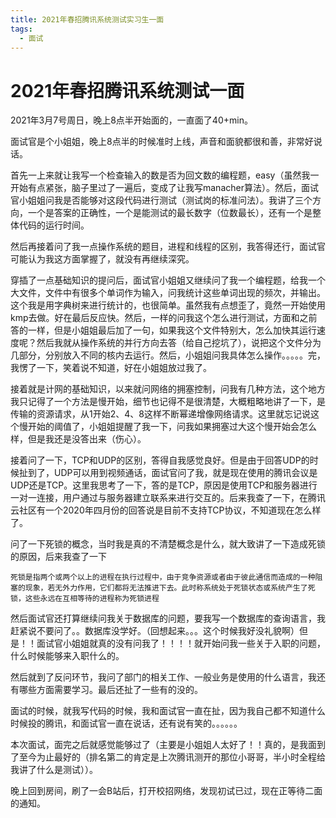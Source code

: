 ```yaml
---
title: 2021年春招腾讯系统测试实习生一面
tags:
  - 面试
---
```


# 2021年春招腾讯系统测试一面

2021年3月7号周日，晚上8点半开始面的，一直面了40+min。

面试官是个小姐姐，晚上8点半的时候准时上线，声音和面貌都很和善，非常好说话。

首先一上来就让我写一个检查输入的数是否为回文数的编程题，easy（虽然我一开始有点紧张，脑子里过了一遍后，变成了让我写manacher算法）。然后，面试官小姐姐问我是否能够对这段代码进行测试（测试岗的标准问法）。我讲了三个方向，一个是答案的正确性，一个是能测试的最长数字（位数最长），还有一个是整体代码的运行时间。

然后再接着问了我一点操作系统的题目，进程和线程的区别，我答得还行，面试官可能认为我这方面掌握了，就没有再继续深究。

穿插了一点基础知识的提问后，面试官小姐姐又继续问了我一个编程题，给我一个大文件，文件中有很多个单词作为输入，问我统计这些单词出现的频次，并输出。这个我是用字典树来进行统计的，也很简单。虽然我有点想歪了，竟然一开始使用kmp去做。好在最后反应快。然后，一样的问我这个怎么进行测试，方面和之前答的一样，但是小姐姐最后加了一句，如果我这个文件特别大，怎么加快其运行速度呢？然后我就从操作系统的并行方向去答（给自己挖坑了），说把这个文件分为几部分，分别放入不同的核内去运行。然后，小姐姐问我具体怎么操作。。。。。完，我愣了一下，笑着说不知道，好在小姐姐放过我了。

接着就是计网的基础知识，以来就问网络的拥塞控制，问我有几种方法，这个地方我只记得了一个方法是慢开始，细节也记得不是很清楚，大概粗略地讲了一下，是传输的资源请求，从1开始2、4、8这样不断幂递增像网络请求。这里就忘记说这个慢开始的阈值了，小姐姐提醒了我一下，问我如果拥塞过大这个慢开始会怎么样，但是我还是没答出来（伤心）。

接着问了一下，TCP和UDP的区别，答得自我感觉良好。但是由于回答UDP的时候扯到了，UDP可以用到视频通话，面试官问了我，就是现在使用的腾讯会议是UDP还是TCP。这里我思考了一下，答的是TCP，原因是使用TCP和服务器进行一对一连接，用户通过与服务器建立联系来进行交互的。后来我查了一下，在腾讯云社区有一个2020年四月份的回答说是目前不支持TCP协议，不知道现在怎么样了。

问了一下死锁的概念，当时我是真的不清楚概念是什么，就大致讲了一下造成死锁的原因，后来我查了一下

```
死锁是指两个或两个以上的进程在执行过程中，由于竞争资源或者由于彼此通信而造成的一种阻塞的现象，若无外力作用，它们都将无法推进下去。此时称系统处于死锁状态或系统产生了死锁，这些永远在互相等待的进程称为死锁进程
```

然后面试官还打算继续问我关于数据库的问题，要我写一个数据库的查询语言，我赶紧说不要问了。。数据库没学好。（回想起来。。。这个时候我好没礼貌啊）但是！！面试官小姐姐就真的没有问我了！！！！就开始问我一些关于入职的问题，什么时候能够来入职什么的。

然后就到了反问环节，我问了部门的相关工作、一般业务是使用的什么语言，我还有哪些方面需要学习。最后还扯了一些有的没的。

面试的时候，就我写代码的时候，我和面试官一直在扯，因为我自己都不知道什么时候投的腾讯，和面试官一直在说话，还有说有笑的。。。。。。

本次面试，面完之后就感觉能够过了（主要是小姐姐人太好了！！真的，是我面到了至今为止最好的（排名第二的肯定是上次腾讯测开的那位小哥哥，半小时全程给我讲了什么是测试））。

晚上回到房间，刷了一会B站后，打开校招网络，发现初试已过，现在正等待二面的通知。